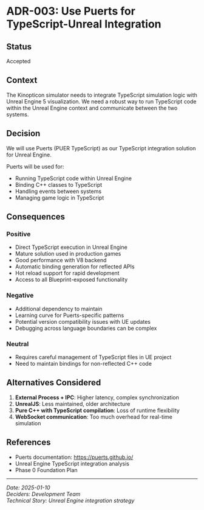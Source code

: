 # ADR-003: Use Puerts for TypeScript-Unreal Integration

## Status
Accepted

## Context
The Kinopticon simulator needs to integrate TypeScript simulation logic with Unreal Engine 5 visualization. We need a robust way to run TypeScript code within the Unreal Engine context and communicate between the two systems.

## Decision
We will use Puerts (PUER TypeScript) as our TypeScript integration solution for Unreal Engine.

Puerts will be used for:
- Running TypeScript code within Unreal Engine
- Binding C++ classes to TypeScript
- Handling events between systems
- Managing game logic in TypeScript

## Consequences

### Positive
- Direct TypeScript execution in Unreal Engine
- Mature solution used in production games
- Good performance with V8 backend
- Automatic binding generation for reflected APIs
- Hot reload support for rapid development
- Access to all Blueprint-exposed functionality

### Negative  
- Additional dependency to maintain
- Learning curve for Puerts-specific patterns
- Potential version compatibility issues with UE updates
- Debugging across language boundaries can be complex

### Neutral
- Requires careful management of TypeScript files in UE project
- Need to maintain bindings for non-reflected C++ code

## Alternatives Considered
1. **External Process + IPC**: Higher latency, complex synchronization
2. **UnrealJS**: Less maintained, older architecture
3. **Pure C++ with TypeScript compilation**: Loss of runtime flexibility
4. **WebSocket communication**: Too much overhead for real-time simulation

## References
- Puerts documentation: https://puerts.github.io/
- Unreal Engine TypeScript integration analysis
- Phase 0 Foundation Plan

---
*Date: 2025-01-10*  
*Deciders: Development Team*  
*Technical Story: Unreal Engine integration strategy*